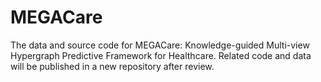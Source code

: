 # MEGACare
The data and source code for MEGACare: Knowledge-guided Multi-view Hypergraph Predictive Framework for Healthcare.
Related code and data will be published in a new repository after review.
